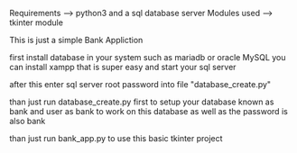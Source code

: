 Requirements --> python3 and a sql database server
Modules used --> tkinter module



This is just a simple Bank Appliction

first install database in your system such as mariadb or oracle MySQL
you can install xampp that is super easy and start your sql server

after this enter sql server root password into file "database_create.py"

than just run database_create.py first to setup your database known as bank and user as bank to work on this database as well as the password is also bank

than just run bank_app.py to use this basic tkinter project
